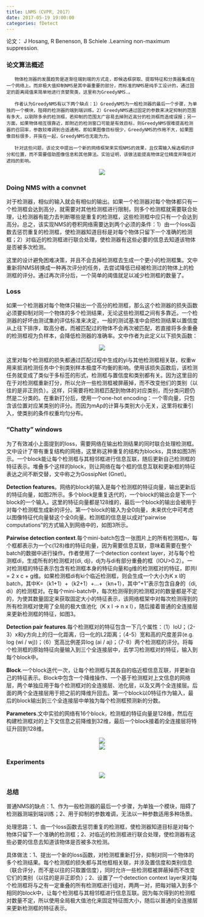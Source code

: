 ```yaml
---
title: LNMS（CVPR, 2017）
date: 2017-05-19 19:00:00
categories: fDetect
---
```


<script type="text/javascript" src="http://cdn.mathjax.org/mathjax/latest/MathJax.js?config=default"></script>

论文： J Hosang, R Benenson, B Schiele .Learning non-maximum suppression.

### 论文算法概述

       物体检测器的发展趋势是逐渐往端到端的方式走，即候选框获取、提取特征和分类器集成在一个网络上。而非极大值抑制NMS是其中最重要的部分，而标准的NMS是纯手工设计的，通过固定的距离阈值来简单地进行贪婪聚类，这里称为GreedyNMS.。

	   作者认为GreedyNMS有以下两个缺点：1）GreedyNMS为一般检测器的最后一个步骤，为单独的一个模块，阻碍的检测器的端到端训练。2）GreedyNMS通过固定的参数来决定抑制的范围有多大，以剔除多余的检测框，若抑制的范围太广容易去掉附近高分的检测框而造成误报；另一方面，如果物体相互很靠近，即附近的检测窗口可能是有效目标，则GreedyNMS很难提高检测器的召回率，参数较难调到合适通用。即如果图像目标很少，GreedyNMS的作用不大，如果图像目标很多，并挨在一起，GreedyNMS也无能为力。

	   针对这些问题，该论文中提出一个新的网络框架来实现NMS的效果，且仅需输入候选框的评分和位置，而不需要借助图像信息和其他算法。实验证明，该做法能提高物体定位精度并降低对遮挡的影响。
	   
<center><img src="{{ site.baseurl }}/images/pdDetect/lnms1.png"></center>

### Doing NMS with a convnet

   对于检测器，相似的输入就会有相似的输出。如果一个检测器对每个物体都只有一个检测框会达到高分，就需要对其他检测框进行限制，则多个检测框就需要联合处理，让检测器有能力去判断哪些是重复的检测框，这些检测框中应只有一个会达到高分。总之，该实现NMS的卷积网络需要达到两个必须的条件：1）由一个loss函数去惩罚重复的检测框，使检测器知道目标是对每个物体只留下一个准确的检测框；2）对临近的检测框进行联合处理，使检测器有这些必要的信息去知道该物体是否被多次检测。

   这里的设计避免困难决策，并且不会去掉检测框去生成一个更小的检测框集。文中重新将NMS转换成一种再次评分的任务，去尝试降低已经被检测过的物体上的检测框的评分。通过再次评分后，一个简单的阈值就足以减少检测框的数量了。

### Loss

   如果一个检测器对每个物体只输出一个高分的检测框，那么这个检测器的损失函数必须要抑制对同一个物体的多个检测结果，无论这些检测框之间有多靠近。一个检测器的好坏由测试集的评估标准来决定，一般的测试基准中会把检测结果以置信度从上往下排序，取高分者。而被匹配过的物体不会再次被匹配，若直接将多余重叠的检测框视为负样本，会降低检测器的准确率。文中作者为此定义以下损失函数：
   
<center><img src="{{ site.baseurl }}/images/pdDetect/lnms2.png"></center>

   这里对每个检测框的损失都通过匹配过程中生成的yi与其他检测框相关联，权重w用来抵消检测任务中个别类别样本极度不均衡的影响。使用该损失函数后，该检测任务就变成了类似于多标签的形式，检测框与置信度和类别都有关。因为这里目的在于对检测框重新打分，所以允许一些检测框被屏蔽掉，而不改变他们的类别（以往的是非正则负）。这样，只需要将检测框匹配到物体的对应类别，而分类问题仍然是二分类的。在重新打分后，使用一个one-hot encoding：一个零向量，只包含该位置对应某类别的评分。而因为mAp的计算与类别大小无关，这里将权重引入，使类别的条件权重均匀分布。
   
### “Chatty” windows

  为了有效减小上面提到的loss，需要网络在输出检测结果的同时联合处理检测框。文中设计了带有重复结构的网络，这里称这种重复的结构为blocks，具体如图3所示。一个block能让每个检测框与其相邻框进行信息互联，随后更新自己检测框的特征表示。堆叠多个这样的block，则让网络在每个框的信息互联和更新框的特征表达之间不断交替，文中称之为GossipNet (Gnet)。

  <strong>Detection features</strong>。网络的block的输入是每个检测框的特征向量，输出更新后的特征向量，如图2所示。多个block是重复迭代的，一个block的输出会是下一个block的一个输入。这里的特征向量都是128维的，最后一个block的输出会被用于对每个检测框生成新的评分。第一个block的输入为全0向量，未来优化中可考虑以图像特征代向量替这个全0向量。检测框的信息是以成对“pairwise computations”的方式输入到网络中的，如图3所示。

  <strong>Pairwise detection context</strong>.每个mini-batch包含一张图片上的所有检测框n，每个框都表示为一个c(128)维的特征向量，因为需要信息互联，意味着需要在整个batch的数据中进行操作。作者使用了一个detection context layer，对与每个检测框di，生成所有的检测框对(di, dj)，dj为与di有部分重叠的框（IOU>0.2）。一对检测框的特征表示包含有检测框本身的特征向量和g维的检测框对的特征，即共l = 2 x c + g维。如果检测框di有ki个临近检测框，则会生成一个大小为K x l的batch，其中K=（k1+1）+（k2+1）+...+（kn+1），其中“+1”表示包含自身的（di, di）的检测框对。在每个mini-batch中，每次检测得到的检测框对的数量都是不定的，为使其数量固定来获取固定大小的特征表示，该网络框架中对每次检测得到的所有检测框对使用了全局的极大值池化（K x l -> n x l），随后接着普通的全连接层来更新检测框的特征，如图3。

  <strong>Detection pair features</strong>.每个检测框对的特征包含一下几个属性：（1）IoU；（2-3）x和y方向上的归一化距离，归一化的L2距离；（4-5）宽和高的尺度差异(e.g. log (wi / wj))；（6）宽高比例差异log (ai / aj)；（7-8）两个检测框的评分。将每个检测框的原始特征向量输入到三个全连接层中，去学习检测框对的特征，输入到每个block中。

  <strong>Block</strong>.一个block迭代一次，让每个检测框与其各自的临近框信息互联，并更新自己的特征表示。Block中包含一个降维操作、一个基于检测框对上文信息的网络层，两个单独应用于每个检测框对的全连接层、池化层，以及又两个全连接层。后面的两个全连接层用于把之前的降维升回去。第一个block以0特征作为输入，最后的block输出到三个全连接层中单独为每个检测框预测新的分数。

  <strong>Parameters</strong>.文中实验的网络有16个block，检测框的特征向量是128维，然后在构建检测框对的上下文信息之前降维到32维，最后一个block接着的全连接层将特征升回到128维。
   
<center><img src="{{ site.baseurl }}/images/pdDetect/lnms3.png"></center>

<center><img src="{{ site.baseurl }}/images/pdDetect/lnms4.png"></center>
   
### Experiments
   
<center><img src="{{ site.baseurl }}/images/pdDetect/lnms5.png"></center>
   
### 总结

   普通NMS的缺点：1、作为一般检测器的最后一个步骤，为单独一个模块，阻碍了检测器测端到端训练；2、用于抑制的参数难调，无法以一种参数适用多种场景。

   处理思路：1、由一个loss函数去惩罚重复的检测框，使检测器知道目标是对每个物体只留下一个准确的检测框；2、对临近的检测框进行联合处理，使检测器有这些必要的信息去知道该物体是否被多次检测。

   具体做法：1、提出一个新的loss函数，对检测框重新打分，抑制对同一个物体的多个检测结果。每个检测框的损失都与其他框相关联，并涉及置信度和类别信息（联合评分，而不是以往的只取置信度），同时允许一些检测框被屏蔽掉而不改变它们的类别（以往的是非正即负）；2、设置了一个detection context layer来对每个检测框将与之有一定重叠的所有检测框进行组对，两两一对，把每对输入到多个相同的block中，让每个检测框与其相邻框进行信息互联。因为每次得到的检测框对数量不定，所以使用全局极大值池化来固定特征图大小，随后以普通的全连接层来更新检测框的特征表示。
   

